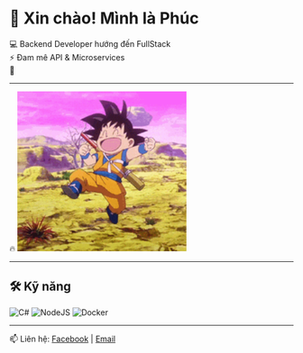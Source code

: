# 👋 Xin chào! Mình là Phúc

💻 Backend Developer hướng đến FullStack  
⚡ Đam mê API & Microservices  
🌱  

---

 🔥 
<img src="https://raw.githubusercontent.com/Minhphuc2603/Minhphuc2603/main/goku-goku-happy.gif" width="300"/>



---

## 🛠 Kỹ năng
![C#](https://img.shields.io/badge/-C%23-239120?style=flat&logo=c-sharp&logoColor=white)
![NodeJS](https://img.shields.io/badge/-NodeJS-43853D?style=flat&logo=node.js&logoColor=white)
![Docker](https://img.shields.io/badge/-Docker-2496ED?style=flat&logo=docker&logoColor=white)

---

📫 Liên hệ: [Facebook](https://linkedin.com/in/USERNAME) | [Email](mailto:trinhphuc980@gmail.com) 

